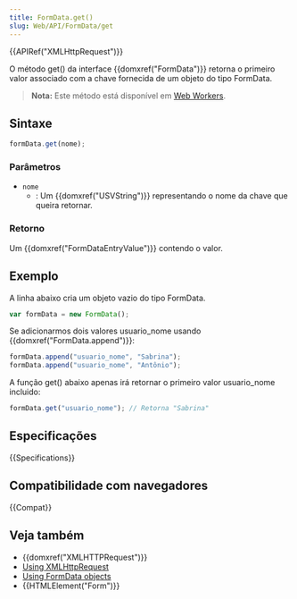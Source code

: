 ```yaml
---
title: FormData.get()
slug: Web/API/FormData/get
---
```


{{APIRef("XMLHttpRequest")}}

O método get() da interface {{domxref("FormData")}} retorna o primeiro valor associado com a chave fornecida de um objeto do tipo FormData.

> **Nota:** Este método está disponível em [Web Workers](/pt-BR/docs/Web/API/Web_Workers_API).

## Sintaxe

```js
formData.get(nome);
```

### Parâmetros

- `nome`
  - : Um {{domxref("USVString")}} representando o nome da chave que queira retornar.

### Retorno

Um {{domxref("FormDataEntryValue")}} contendo o valor.

## Exemplo

A linha abaixo cria um objeto vazio do tipo FormData.

```js
var formData = new FormData();
```

Se adicionarmos dois valores usuario_nome usando {{domxref("FormData.append")}}:

```js
formData.append("usuario_nome", "Sabrina");
formData.append("usuario_nome", "Antônio");
```

A função get() abaixo apenas irá retornar o primeiro valor usuario_nome incluido:

```js
formData.get("usuario_nome"); // Retorna "Sabrina"
```

## Especificações

{{Specifications}}

## Compatibilidade com navegadores

{{Compat}}

## Veja também

- {{domxref("XMLHTTPRequest")}}
- [Using XMLHttpRequest](/pt-BR/docs/DOM/XMLHttpRequest/Using_XMLHttpRequest)
- [Using FormData objects](/pt-BR/docs/DOM/XMLHttpRequest/FormData/Using_FormData_Objects)
- {{HTMLElement("Form")}}
